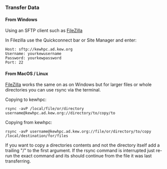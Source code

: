 ### Transfer Data
#### From Windows
Using an SFTP client such as [FileZilla](https://filezilla-project.org/download.php?platform=win64)

In Filezilla use the Quickconnect bar or Site Manager and enter:

	Host: sftp://kewhpc.ad.kew.org
	Username: yourkewusername
	Password: yourkewpassword
	Port: 22 

#### From MacOS / Linux
[FileZilla](https://filezilla-project.org) works the same on as on Windows but for larger files or whole directories you can use rsync via the terminal.

Copying to kewhpc:

	rsync -avP /local/file/or/directory username@kewhpc.ad.kew.org://directory/to/copy/to

Copying from kewhpc:

	rsync -avP username@kewhpc.ad.kew.org://file/or/directory/to/copy /local/destination/for/files

If you want to copy a directories contents and not the directory itself add a trailing "/" to the first argument.
If the rsync command is interrupted just re-run the exact command and its should continue from the file it was last transferring.

